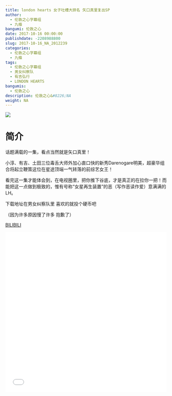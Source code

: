 ```yaml
---
title: london hearts 女子吐槽大排名 矢口真里复出SP
author: 
  - 伦敦之心字幕组
  - 九條
bangumi: 伦敦之心
date: 2017-10-16 00:00:00
publishdate: -2208988800
slug: 2017-10-16_NA_2012239
categories: 
  - 伦敦之心字幕组
  - 九條
tags: 
  - 伦敦之心字幕组
  - 男女纠察队
  - 有吉弘行
  - LONDON HEARTS
bangumis: 
  - 伦敦之心
description: 伦敦之心&#8226;NA
weight: NA
---
```


![](https://i.imgur.com/oDNcCty.jpg)

# 简介  
话题满载的一集，看点当然就是矢口真里！
小淳、有吉、土田三位毒舌大师外加心直口快的新秀Darenogare明美，超豪华组合将起立鞭策这位在星途顶端一气转落的前综艺女王！
看完这一集才能体会到，在电视圈里，把你推下谷底，才是真正的在拉你一把！而能把这一点做到极致的，惟有号称“女星再生装置”的恶（写作恶读作爱）意满满的LH。
下载地址在男女纠察队里 喜欢的就投个硬币吧
（因为许多原因慢了许多 抱歉了）

  [BILIBILI](https://www.bilibili.com/video/av2012239/)


  <iframe src="//www.bilibili.com/html/html5player.html?cid=3111278&aid=2012239" width="100%" height="500" frameborder="0" allowfullscreen="allowfullscreen"></iframe>

